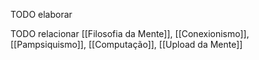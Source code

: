 TODO elaborar

TODO relacionar [[Filosofia da Mente]], [[Conexionismo]], [[Pampsiquismo]], [[Computação]], [[Upload da Mente]]